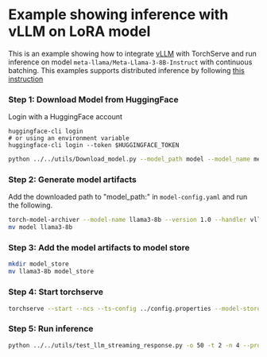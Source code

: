 # Example showing inference with vLLM on LoRA model

This is an example showing how to integrate [vLLM](https://github.com/vllm-project/vllm) with TorchServe and run inference on model `meta-llama/Meta-Llama-3-8B-Instruct` with continuous batching.
This examples supports distributed inference by following [this instruction](../Readme.md#distributed-inference)

### Step 1: Download Model from HuggingFace

Login with a HuggingFace account
```
huggingface-cli login
# or using an environment variable
huggingface-cli login --token $HUGGINGFACE_TOKEN
```

```bash
python ../../utils/Download_model.py --model_path model --model_name meta-llama/Meta-Llama-3-8B-Instruct --use_auth_token True
```

### Step 2: Generate model artifacts

Add the downloaded path to "model_path:" in `model-config.yaml` and run the following.

```bash
torch-model-archiver --model-name llama3-8b --version 1.0 --handler vllm_handler --config-file model-config.yaml --archive-format no-archive
mv model llama3-8b
```

### Step 3: Add the model artifacts to model store

```bash
mkdir model_store
mv llama3-8b model_store
```

### Step 4: Start torchserve

```bash
torchserve --start --ncs --ts-config ../config.properties --model-store model_store --models llama3-8b --disable-token-auth  --enable-model-api
```

### Step 5: Run inference

```bash
python ../../utils/test_llm_streaming_response.py -o 50 -t 2 -n 4 --prompt-text "@prompt.json" --prompt-json
```
